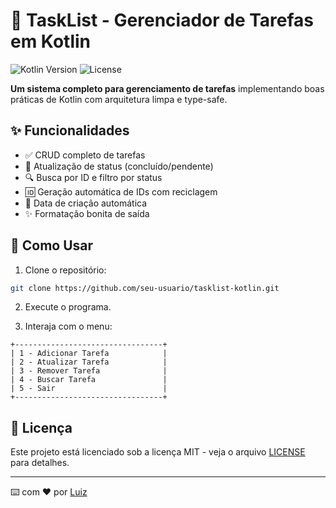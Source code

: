 # 📝 TaskList - Gerenciador de Tarefas em Kotlin

![Kotlin Version](https://img.shields.io/badge/Kotlin-1.8+-blueviolet)
![License](https://img.shields.io/badge/License-MIT-green)

**Um sistema completo para gerenciamento de tarefas** implementando boas práticas de Kotlin com arquitetura limpa e type-safe.

## ✨ Funcionalidades

- ✅ CRUD completo de tarefas
- 🔄 Atualização de status (concluído/pendente)
- 🔍 Busca por ID e filtro por status
- 🆔 Geração automática de IDs com reciclagem
- 📅 Data de criação automática
- ✨ Formatação bonita de saída

## 🚀 Como Usar

1. Clone o repositório:
```bash
git clone https://github.com/seu-usuario/tasklist-kotlin.git
```

2. Execute o programa.

3. Interaja com o menu:

```
+---------------------------------+
| 1 - Adicionar Tarefa            |
| 2 - Atualizar Tarefa            |
| 3 - Remover Tarefa              |
| 4 - Buscar Tarefa               |
| 5 - Sair                        |
+---------------------------------+
```

## 📄 Licença

Este projeto está licenciado sob a licença MIT - veja o arquivo [LICENSE](LICENSE) para detalhes.

---

⌨️ com ❤️ por [Luiz](https://github.com/luizgcoder)
